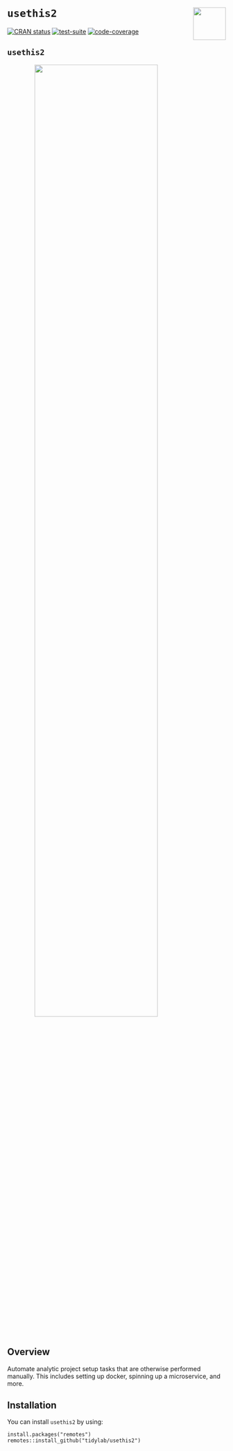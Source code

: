 `usethis2` <img src='https://i.imgur.com/sdsO73r.png' align="right" height="75"/>
=================================================================================

<!-- badges: start -->

[![CRAN
status](https://www.r-pkg.org/badges/version/usethis2)](https://CRAN.R-project.org/package=usethis2)
[![test-suite](https://github.com/tidylab/usethis2/workflows/test-suite/badge.svg)](https://github.com/tidylab/usethis2/actions)
[![code-coverage](https://codecov.io/gh/tidylab/usethis2/branch/master/graph/badge.svg)](https://codecov.io/github/tidylab/usethis2/?branch=master)
<!-- badges: end -->

`usethis2`
----------

<img src="https://i.imgur.com/RLEQkhe.png" width="75%" style="display: block; margin: auto;" />

Overview
--------

Automate analytic project setup tasks that are otherwise performed
manually. This includes setting up docker, spinning up a microservice,
and more.

Installation
------------

You can install `usethis2` by using:

    install.packages("remotes")
    remotes::install_github("tidylab/usethis2")
